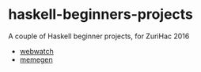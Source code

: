 # haskell-beginners-projects

A couple of Haskell beginner projects, for ZuriHac 2016

- [webwatch](webwatch/README.md)
- [memegen](memegen/README.md)
